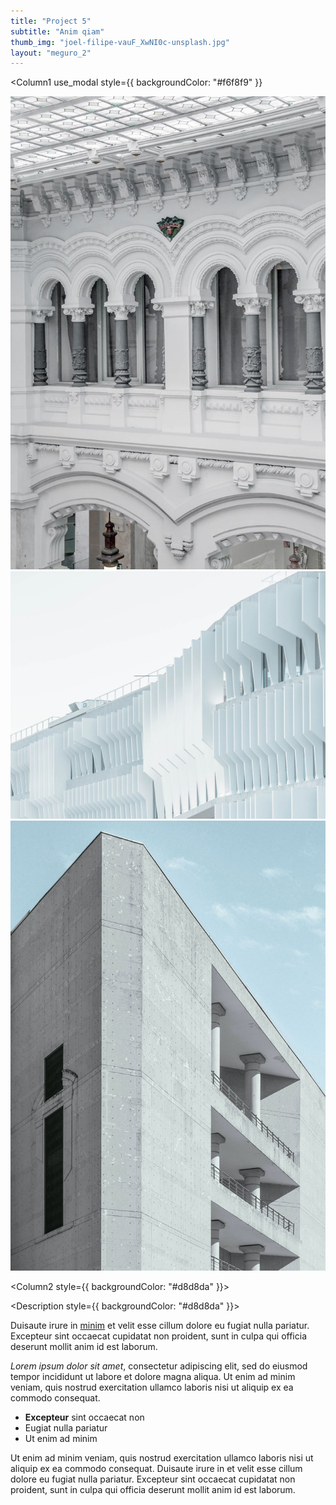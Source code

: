 ```yaml
---
title: "Project 5"
subtitle: "Anim qiam"
thumb_img: "joel-filipe-vauF_XwNI0c-unsplash.jpg"
layout: "meguro_2"
---
```


<Column1
	use_modal
	style={{ backgroundColor: "#f6f8f9" }}
>

![This is the image description](joel-filipe-vauF_XwNI0c-unsplash.jpg)
![This is the image description](joel-filipe-_Di_gyxSdSk-unsplash.jpg)
![This is the image description](joel-filipe-HiOgJdpg0qo-unsplash.jpg)

</Column1>

<Column2 style={{ backgroundColor: "#d8d8da" }}>

<Title style={{ backgroundColor: "#d8d8da" }}>

# [Project 5](/project-5)

## Ut enim veniam

---

<Info li_separator="|">

- **Elit**: nostrud
- **Resse**: 835
- **Anim id**: enim, tempor, sed, dole
- [Voluptate](https://example.com)

</Info>

</Title>

<Description style={{ backgroundColor: "#d8d8da" }}>

Duisaute irure in [minim](https://example.com) et velit esse cillum dolore eu fugiat nulla pariatur. Excepteur sint occaecat cupidatat non proident, sunt in culpa qui officia deserunt mollit anim id est laborum.

*Lorem ipsum dolor sit amet*, consectetur adipiscing elit, sed do eiusmod tempor incididunt ut labore et dolore magna aliqua. Ut enim ad minim veniam, quis nostrud exercitation ullamco laboris nisi ut aliquip ex ea commodo consequat.

- **Excepteur** sint occaecat non
- Eugiat nulla pariatur
- Ut enim ad minim

Ut enim ad minim veniam, quis nostrud exercitation ullamco laboris nisi ut aliquip ex ea commodo consequat. Duisaute irure in et velit esse cillum dolore eu fugiat nulla pariatur. Excepteur sint occaecat cupidatat non proident, sunt in culpa qui officia deserunt mollit anim id est laborum.

</Description>

</Column2>
